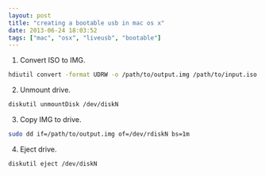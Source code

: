 ```yaml
---
layout: post
title: "creating a bootable usb in mac os x"
date: 2013-06-24 18:03:52
tags: ["mac", "osx", "liveusb", "bootable"]
---
```


1) Convert ISO to IMG.
```sh
hdiutil convert -format UDRW -o /path/to/output.img /path/to/input.iso
```

2) Unmount drive.
```sh
diskutil unmountDisk /dev/diskN
```

3) Copy IMG to drive.
```sh
sudo dd if=/path/to/output.img of=/dev/rdiskN bs=1m
```

4) Eject drive.
```sh
diskutil eject /dev/diskN
```
